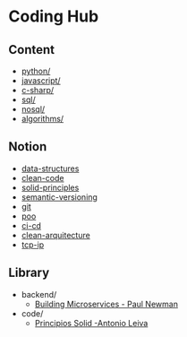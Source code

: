 # Coding Hub

## Content

- [python/](python/python.md)
- [javascript/](javascript/javascript.md)
- [c-sharp/](csharp/c-sharp.md)
- [sql/](sql/sql.md)
- [nosql/](no-sql/no-sql.md)
- [algorithms/](algorithms/algorithms.md)

## Notion

- [data-structures](notion/20220517163158_data-structures.md)
- [clean-code](notion/20220517164404_clean-code.md)
- [solid-principles](notion/20220517163231_solid-principles.md)
- [semantic-versioning](notion/20220517163221_semantic-versioning.md)
- [git](notion/20220517163207_git.md)
- [poo](notion/20220517163213_poo.md)
- [ci-cd](notion/20220517163145_ci-cd.md)
- [clean-arquitecture](notion/20220517163152_clean-arquitecture.md)
- [tcp-ip](notion/20220517163239_tcp-ip.md)

## Library

- backend/
  - [Building Microservices - Paul Newman](../books-hub/notion/building-microservices.md)
- code/
  - [Principios Solid -Antonio Leiva](../books-hub/notion/principios-solid.md)